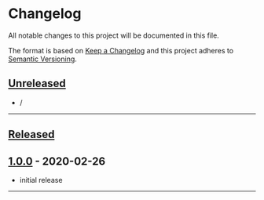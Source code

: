 # **Changelog**
All notable changes to this project will be documented in this file.

The format is based on [Keep a Changelog][Keep a Changelog] and this project adheres to [Semantic Versioning][Semantic Versioning].

## **[Unreleased]**

- /

---

## **[Released]**

## [1.0.0] - 2020-02-26
- initial release

---

<!-- Links -->
[Keep a Changelog]: https://keepachangelog.com/
[Semantic Versioning]: https://semver.org/

<!-- Versions -->
[Unreleased]: https://github.com/RLNT/vscode-uperms-db-syntax/compare/v1.0.0...HEAD
[Released]: https://github.com/RLNT/vscode-uperms-db-syntax/releases
[1.0.0]: https://github.com/RLNT/vscode-uperms-db-syntax/releases/tag/v1.0.0
